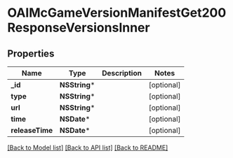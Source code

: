 # OAIMcGameVersionManifestGet200ResponseVersionsInner

## Properties
Name | Type | Description | Notes
------------ | ------------- | ------------- | -------------
**_id** | **NSString*** |  | [optional] 
**type** | **NSString*** |  | [optional] 
**url** | **NSString*** |  | [optional] 
**time** | **NSDate*** |  | [optional] 
**releaseTime** | **NSDate*** |  | [optional] 

[[Back to Model list]](../README.md#documentation-for-models) [[Back to API list]](../README.md#documentation-for-api-endpoints) [[Back to README]](../README.md)


